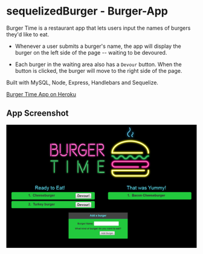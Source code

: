 # sequelizedBurger - Burger-App

Burger Time is a restaurant app that lets users input the names of burgers they'd like to eat.
* Whenever a user submits a burger's name, the app will display the burger on the left side of the page -- waiting to be devoured.

* Each burger in the waiting area also has a `Devour` button. When the button is clicked, the burger will move to the right side of the page.

Built with MySQL, Node, Express, Handlebars and Sequelize. 

[Burger Time App on Heroku](https://obscure-chamber-50709.herokuapp.com/)

## App Screenshot
![App Screenshot](https://github.com/jenjenw23/Burger-App/blob/master/public/assets/images/screen-capture.jpg)